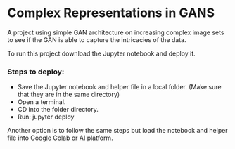 # Complex Representations in GANS
A project using simple GAN architecture on increasing complex image sets to see if the GAN is able to capture the intricacies of the data.

To run this project download the Jupyter notebook and deploy it.

### Steps to deploy:
- Save the Jupyter notebook and helper file in a local folder. (Make sure that they are in the same directory)
- Open a terminal.
- CD into the folder directory.
- Run: jupyter deploy

Another option is to follow the same steps but load the notebook and helper file into Google Colab or AI platform.

